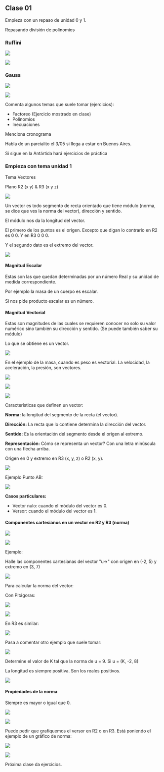 ## Clase 01

Empieza con un repaso de unidad 0 y 1.

Repasando división de polinomios

### Ruffini

![](./113-assets/ppt-1-mate.png)

![](./113-assets/ppt-2-mate.png)

### Gauss

![](./113-assets/ppt-3-mate.png)

![](./113-assets/ppt-4-mate.png)

Comenta algunos temas que suele tomar (ejercicios):

- Factoreo (Ejercicio mostrado en clase)
- Polinomios
- Inecuaciones

Menciona cronograma

Habla de un parcialito el 3/05 si llega a estar en Buenos Aires.

Si sigue en la Antártida hará ejercicios de práctica 

### Empieza con tema unidad 1

Tema Vectores

Plano R2 (x y) & R3 (x y z)

![](./113-assets/ppt-5-mate.png)

Un vector es todo segmento de recta orientado que tiene módulo (norma, se dice que ves la norma del vector), dirección y sentido.

El módulo nos da la longitud del vector.

El primero de los puntos es el origen. Excepto que digan lo contrario en R2 es 0 0. Y en R3 0 0 0.

Y el segundo dato es el extremo del vector.

![](./113-assets/ppt-6-mate.png)

#### Magnitud Escalar
Estas son las que quedan determinadas por un número Real y su unidad de medida correspondiente.

Por ejemplo la masa de un cuerpo es escalar. 

Si nos pide producto escalar es un número.

#### Magnitud Vectorial

Estas son magnitudes de las cuales se requieren conocer no solo su valor numérico sino también su dirección y sentido. (Se puede también saber su módulo)

Lo que se obtiene es un vector.

![](./113-assets/ppt-7-mate.png)

En el ejemplo de la masa, cuando es peso es vectorial. La velocidad, la aceleración, la presión, son vectores.

![](./113-assets/ppt-8-mate.png)

![](./113-assets/ppt-9-mate.png)

![](./113-assets/ppt-10-mate.png)

Características que definen un vector:

**Norma:** la longitud del segmento de la recta (el vector). 

**Dirección:** La recta que lo contiene determina la dirección del vector.

**Sentido:** Es la orientación del segmento desde el origen al extremo.

**Representación:** Cómo se representa un vector? Con una letra minúscula con una flecha arriba.

Origen en 0 y extremo en R3 (x, y, z) o R2 (x, y).

![](./113-assets/ppt-11-mate.png)

Ejemplo Punto AB:

![](./113-assets/ppt-12-mate.png)

**Casos particulares:** 

- Vector nulo: cuando el módulo del vector es 0.
- Versor: cuando el módulo del vector es 1.

#### Componentes cartesianos en un vector en R2 y R3 (norma)

![](./113-assets/ppt-13-mate.png)

![](./113-assets/ppt-14-mate.png)

Ejemplo:

Halle las componentes cartesianas del vector "u->" con origen en (-2, 5) y extremo en (3, 7)

![](./113-assets/ppt-15-mate.png)

Para calcular la norma del vector:

Con Pitágoras:

![](./113-assets/ppt-16-mate.png)

![](./113-assets/ppt-17-mate.png)

En R3 es similar:

![](./113-assets/ppt-17-mate.png)

Pasa a comentar otro ejemplo que suele tomar:

![](./113-assets/ppt-18-mate.png)

Determine el valor de K tal que la norma de u = 9. Si u = (K, -2, 8)

La longitud es siempre positiva. Son los reales positivos.

![](./113-assets/ppt-19-mate.png)

#### Propiedades de la norma

Siempre es mayor o igual que 0.

![](./113-assets/ppt-20-mate.png)

![](./113-assets/ppt-21-mate.png)

Puede pedir que grafiquemos el versor en R2 o en R3. Está poniendo el ejemplo de un gráfico de norma:

![](./113-assets/ppt-22-mate.png)

![](./113-assets/ppt-23-mate.png)

Próxima clase da ejercicios. 